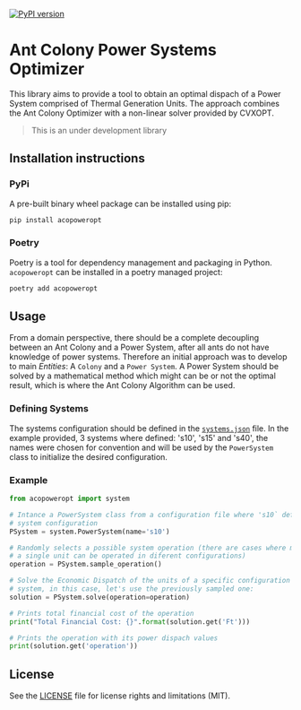 [![PyPI version](https://badge.fury.io/py/acopoweropt.svg)](https://badge.fury.io/py/acopoweropt)

# Ant Colony Power Systems Optimizer

This library aims to provide a tool to obtain an optimal dispach of a Power System comprised of Thermal Generation Units. The approach combines the Ant Colony Optimizer with a non-linear solver provided by CVXOPT.

> This is an under development library

## Installation instructions

### PyPi
A pre-built binary wheel package can be installed using pip:
```sh
pip install acopoweropt
```

### Poetry
Poetry is a tool for dependency management and packaging in Python. `acopoweropt` can be installed in a poetry managed project:
```sh
poetry add acopoweropt
```

## Usage
From a domain perspective, there should be a complete decoupling between an Ant Colony and a Power System, after all ants do not have knowledge of power systems. Therefore an initial approach was to develop to main _Entities_: A `Colony` and a `Power System`. A Power System should be solved by a mathematical method which might can be or not the optimal result, which is where the Ant Colony Algorithm can be used.

### Defining Systems
The systems configuration should be defined in the [`systems.json`](systems.json) file. In the example provided, 3 systems where defined: 's10', 's15' and 's40', the names were chosen for convention and will be used by the `PowerSystem` class to initialize the desired configuration.


### Example

```python
from acopoweropt import system

# Intance a PowerSystem class from a configuration file where 's10` defines a
# system configuration
PSystem = system.PowerSystem(name='s10')

# Randomly selects a possible system operation (there are cases where more than
# a single unit can be operated in diferent configurations)
operation = PSystem.sample_operation()

# Solve the Economic Dispatch of the units of a specific configuration of the
# system, in this case, let's use the previously sampled one:
solution = PSystem.solve(operation=operation)

# Prints total financial cost of the operation
print("Total Financial Cost: {}".format(solution.get('Ft')))

# Prints the operation with its power dispach values
print(solution.get('operation'))
```

## License

See the [LICENSE](LICENSE.md) file for license rights and limitations (MIT).